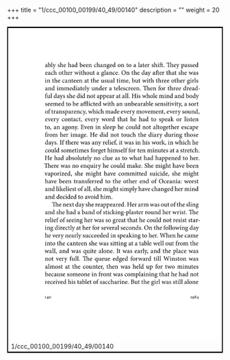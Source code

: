 +++
title = "1/ccc_00100_00199/40_49/00140"
description = ""
weight = 20
+++

<table style="border:2px solid black;max-width:800px;max-height:800px;" 
><tr><td>
<img class="center-fit-jpg"
src="/jpg_/out_jpg_1984__140.jpg">
1/ccc_00100_00199/40_49/00140
</img></td></tr></table>
